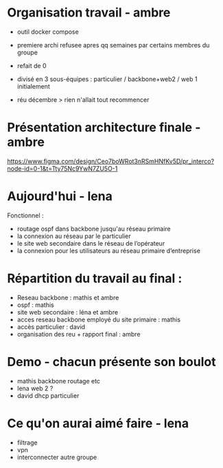 # Organisation travail - ambre

- outil docker compose
- premiere archi refusee apres qq semaines par certains membres du groupe
- refait de 0

- divisé en 3 sous-équipes : particulier / backbone+web2 / web 1 initialement

- réu décembre > rien n'allait tout recommencer

# Présentation architecture finale - ambre

https://www.figma.com/design/Ceo7boWRot3nRSmHNfKv5D/pr_interco?node-id=0-1&t=Tty75Nc9YwN7ZU5O-1

# Aujourd'hui - lena

Fonctionnel :
- routage ospf dans backbone jusqu'au réseau primaire
- la connexion au réseau par le particulier
- le site web secondaire dans le réseau de l’opérateur
- la connexion pour les utilisateurs au réseau primaire d’entreprise

# Répartition du travail au final :
- Reseau backbone : mathis et ambre
- ospf : mathis
- site web secondaire : léna et ambre
- acces reseau backbone employé du site primaire : mathis
- accès particulier : david
- organisation des reu + rapport final : ambre

# Demo - chacun présente son boulot

- mathis backbone routage etc
- lena web 2 ?
- david dhcp particulier

# Ce qu'on aurai aimé faire - lena
- filtrage
- vpn
- interconnecter autre groupe


